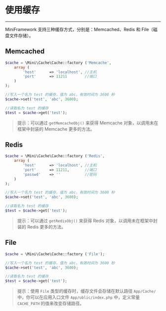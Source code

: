 # 使用缓存

---

MiniFramework 支持三种缓存方式，分别是：Memcached、Redis 和 File（磁盘文件存储）。

## Memcached

```php
$cache = \Mini\Cache\Cache::factory ('Memcache',
    array (
        'host'      => 'localhost', //主机
        'port'      => 11211        //端口
    )
);

//写入一个名为 test 的缓存，值为 abc，有效时间为 3600 秒
$cache->set('test', 'abc', 3600);

//读取名为 test 的缓存
$test = $cache->get('test');
```

> 提示：可以通过 `getMemcacheObj()` 来获得 Memcache 对象，以调用未在框架中封装的 Memcache 更多的方法。

## Redis

```php
$cache = \Mini\Cache\Cache::factory ('Redis',
    array (
        'host'      => 'localhost', //主机
        'port'      => 11211,       //端口
        'passwd'    => ''           //密码
    )
);

//写入一个名为 test 的缓存，值为 abc，有效时间为 3600 秒
$cache->set('test', 'abc', 3600);

//读取名为 test 的缓存
$test = $cache->get('test');
```

> 提示：可以通过 `getRedisObj()` 来获得 Redis 对象，以调用未在框架中封装的 Redis 更多的方法。

## File

```php
$cache = \Mini\Cache\Cache::factory ('File');

//写入一个名为 test 的缓存，值为 abc，有效时间为 3600 秒
$cache->set('test', 'abc', 3600);

//读取名为 test 的缓存
$test = $cache->get('test');
```

> 提示：使用 `File` 类型的缓存时，缓存文件会存储在默认路径 `App/Cache/` 中，你可以在应用入口文件 `App/ublic/index.php` 中，定义常量 `CACHE_PATH` 的值来改变存储路径。



